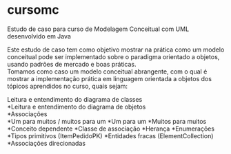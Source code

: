 # cursomc
Estudo de caso para curso de Modelagem Conceitual com UML desenvolvido em Java

Este estudo de caso tem como objetivo mostrar na prática como um modelo conceitual pode ser implementado
sobre o paradigma orientado a objetos, usando padrões de mercado e boas práticas. \
Tomamos como caso um modelo conceitual abrangente, com o qual é mostrar a implementação prática
em linguagem orientada a objetos dos tópicos aprendidos no curso, quais sejam:

Leitura e entendimento do diagrama de classes \
*Leitura e entendimento do diagrama de objetos \
*Associações \
*Um para muitos / muitos para um
*Um para um
*Muitos para muitos
*Conceito dependente
*Classe de associação
*Herança
*Enumerações
*Tipos primitivos (ItemPedidoPK)
*Entidades fracas (ElementCollection)
*Associações direcionadas
